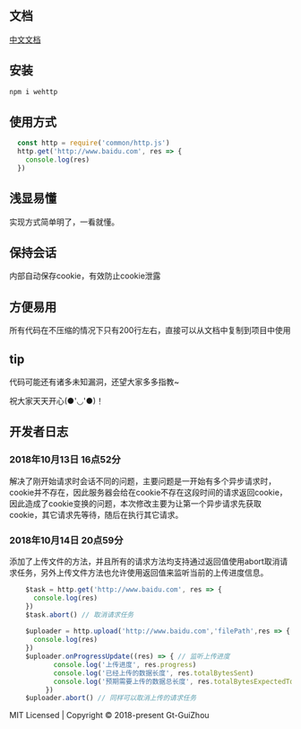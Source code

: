 ## 文档
[中文文档](http://wehttp.guotao.pro)
## 安装
```sh
npm i wehttp
```
## 使用方式
```js
  const http = require('common/http.js')
  http.get('http://www.baidu.com', res => {
    console.log(res)
  })
```


## 浅显易懂
  实现方式简单明了，一看就懂。
## 保持会话
  内部自动保存cookie，有效防止cookie泄露
## 方便易用
  所有代码在不压缩的情况下只有200行左右，直接可以从文档中复制到项目中使用

## tip
  代码可能还有诸多未知漏洞，还望大家多多指教~
  
  祝大家天天开心(●'◡'●)！  
## 开发者日志
### 2018年10月13日 16点52分
解决了刚开始请求时会话不同的问题，主要问题是一开始有多个异步请求时，cookie并不存在，因此服务器会给在cookie不存在这段时间的请求返回cookie，因此造成了cookie变换的问题，本次修改主要为让第一个异步请求先获取cookie，其它请求先等待，随后在执行其它请求。
### 2018年10月14日 20点59分
添加了上传文件的方法，并且所有的请求方法均支持通过返回值使用abort取消请求任务，另外上传文件方法也允许使用返回值来监听当前的上传进度信息。
```js
    $task = http.get('http://www.baidu.com', res => {
      console.log(res)
    })
    $task.abort() // 取消请求任务
    
    $uploader = http.upload('http://www.baidu.com','filePath',res => {
      console.log(res)
    })
    $uploader.onProgressUpdate((res) => { // 监听上传进度
           console.log('上传进度', res.progress)
           console.log('已经上传的数据长度', res.totalBytesSent)
           console.log('预期需要上传的数据总长度', res.totalBytesExpectedToSend)
         })
    $uploader.abort() // 同样可以取消上传的请求任务
```

MIT Licensed | Copyright © 2018-present Gt-GuiZhou
 
